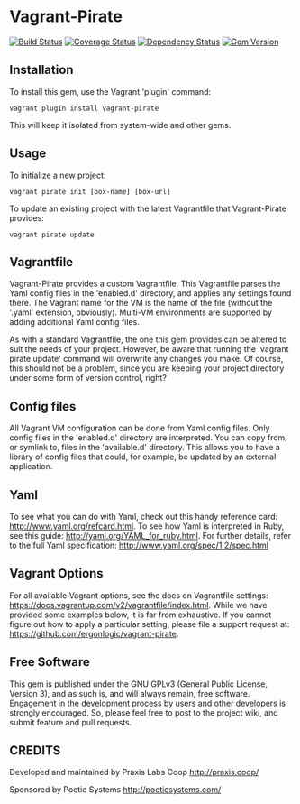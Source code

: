 Vagrant-Pirate
==============

[![Build Status](https://travis-ci.org/PraxisLabs/vagrant-pirate.svg?branch=master)](https://travis-ci.org/PraxisLabs/vagrant-pirate) [![Coverage Status](https://coveralls.io/repos/PraxisLabs/vagrant-pirate/badge.png)](https://coveralls.io/r/PraxisLabs/vagrant-pirate) [![Dependency Status](https://gemnasium.com/PraxisLabs/vagrant-pirate.png)](https://gemnasium.com/PraxisLabs/vagrant-pirate) [![Gem Version](https://badge.fury.io/rb/vagrant-pirate.png)](http://badge.fury.io/rb/vagrant-pirate)


Installation
------------

To install this gem, use the Vagrant 'plugin' command:

```
vagrant plugin install vagrant-pirate
```

This will keep it isolated from system-wide and other gems.


Usage
-----

To initialize a new project:

```
vagrant pirate init [box-name] [box-url]
```

To update an existing project with the latest Vagrantfile that Vagrant-Pirate
provides:

```
vagrant pirate update
```


Vagrantfile
-----------

Vagrant-Pirate provides a custom Vagrantfile. This Vagrantfile parses the Yaml
config files in the 'enabled.d' directory, and applies any settings found
there. The Vagrant name for the VM is the name of the file (without the '.yaml'
extension, obviously). Multi-VM environments are supported by adding additional
Yaml config files.

As with a standard Vagrantfile, the one this gem provides can be altered to
suit the needs of your project. However, be aware that running the 'vagrant
pirate update' command will overwrite any changes you make. Of course, this
should not be a problem, since you are keeping your project directory under
some form of version control, right?


Config files
------------

All Vagrant VM configuration can be done from Yaml config files. Only config
files in the 'enabled.d' directory are interpreted. You can copy from, or
symlink to, files in the 'available.d' directory. This allows you to have a
library of config files that could, for example, be updated by an external
application.


Yaml
----

To see what you can do with Yaml, check out this handy reference card:
http://www.yaml.org/refcard.html. To see how Yaml is interpreted in Ruby, see
this guide: http://yaml.org/YAML_for_ruby.html. For further details, refer to
the full Yaml specification: http://www.yaml.org/spec/1.2/spec.html


Vagrant Options
---------------

For all available Vagrant options, see the docs on Vagrantfile settings:
https://docs.vagrantup.com/v2/vagrantfile/index.html. While we have provided
some examples below, it is far from exhaustive. If you cannot figure out how to
apply a particular setting, please file a support request at:
https://github.com/ergonlogic/vagrant-pirate.


Free Software
-------------

This gem is published under the GNU GPLv3 (General Public License, Version 3),
and as such is, and will always remain, free software. Engagement in the
development process by users and other developers is strongly encouraged. So,
please feel free to post to the project wiki, and submit feature and pull
requests.


CREDITS
-------

Developed and maintained by Praxis Labs Coop <http://praxis.coop/>

Sponsored by Poetic Systems <http://poeticsystems.com/>

